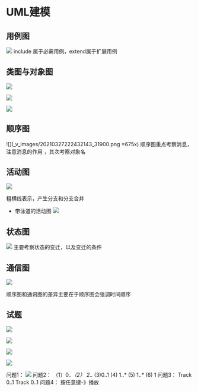 # UML建模
## 用例图
![](_v_images/20210327221555999_10167.png) 
include 属于必需用例，extend属于扩展用例

## 类图与对象图
![](_v_images/20210327222045928_19727.png)

![](_v_images/20210327222106018_5725.png)

![](_v_images/20210327222220168_19494.png)

## 顺序图
![](_v_images/20210327222432143_31900.png =675x)
顺序图重点考察消息，注意消息的作用 ，其次考察对象名

## 活动图

![](_v_images/20210327222640336_8441.png)

粗横线表示，产生分支和分支合并

* 带泳道的活动图
![](_v_images/20210327222740584_20762.png)

## 状态图
![](_v_images/20210327222912791_28089.png)
主要考察状态的变迁，以及变迁的条件

## 通信图
![](_v_images/20210327223205504_17089.png)

顺序图和通讯图的差异主要在于顺序图会强调时间顺序

## 试题
![](_v_images/20210327232426049_27947.png)

![](_v_images/20210327232604896_13016.png)

![](_v_images/20210327232707489_16686.png)

![](_v_images/20210327232614344_3776.png)

问题1：
![](_v_images/20210327232816626_12453.png)
问题2：
（1）0..*（2） 2..*  (3)0..1  (4) 1..* (5) 1..* (6) 1
问题3：
Track  0..1
Track  0..1
问题4：
按任意键-》播放